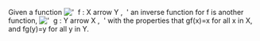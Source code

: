 Given a function
!['  f : X arrow Y ,  '](../dictionary/equation_images/2513.1..png) an
inverse function for f is another function,
!['  g : Y arrow X ,  '](../dictionary/equation_images/2513.2..png) with
the properties that gf(x)=x for all x in X, and fg(y)=y for all y in Y.

